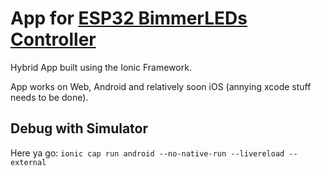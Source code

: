 # App for [ESP32 BimmerLEDs Controller](https://github.com/max-scopp/bt_audio_led_esp32)

Hybrid App built using the Ionic Framework.

App works on Web, Android and relatively soon iOS (annying xcode stuff needs to be done).

## Debug with Simulator

Here ya go:
`ionic cap run android --no-native-run --livereload --external`
